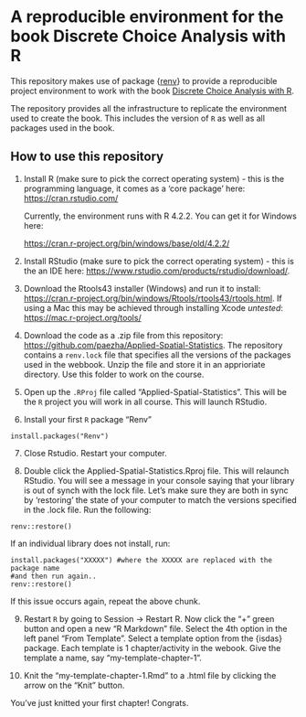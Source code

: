 
<!-- README.md is generated from README.Rmd. Please edit that file -->

# A reproducible environment for the book Discrete Choice Analysis with R

<!-- badges: start -->
<!-- badges: end -->

This repository makes use of package
{[renv](https://rstudio.github.io/renv/)} to provide a reproducible
project environment to work with the book [Discrete Choice Analysis with
R](https://doi.org/10.1007/978-3-031-20719-8).

The repository provides all the infrastructure to replicate the
environment used to create the book. This includes the version of `R` as
well as all packages used in the book.

## How to use this repository

1.  Install R (make sure to pick the correct operating system) - this is
    the programming language, it comes as a ‘core package’ here:
    <https://cran.rstudio.com/>

    Currently, the environment runs with R 4.2.2. You can get it for
    Windows here:

    <https://cran.r-project.org/bin/windows/base/old/4.2.2/>

2.  Install RStudio (make sure to pick the correct operating system) -
    this is the an IDE here:
    <https://www.rstudio.com/products/rstudio/download/>.

3.  Download the Rtools43 installer (Windows) and run it to install:
    <https://cran.r-project.org/bin/windows/Rtools/rtools43/rtools.html>.
    If using a Mac this may be achieved through installing Xcode
    *untested*: <https://mac.r-project.org/tools/>

4.  Download the code as a .zip file from this repository:
    <https://github.com/paezha/Applied-Spatial-Statistics>. The
    repository contains a `renv.lock` file that specifies all the
    versions of the packages used in the webbook. Unzip the file and
    store it in an apprioriate directory. Use this folder to work on the
    course.

5.  Open up the `.RProj` file called “Applied-Spatial-Statistics”. This
    will be the `R` project you will work in all course. This will
    launch RStudio.

6.  Install your first `R` package “Renv”

<!-- -->

    install.packages("Renv")

7.  Close Rstudio. Restart your computer.

8.  Double click the Applied-Spatial-Statistics.Rproj file. This will
    relaunch RStudio. You will see a message in your console saying that
    your library is out of synch with the lock file. Let’s make sure
    they are both in sync by ‘restoring’ the state of your computer to
    match the versions specified in the .lock file. Run the following:

<!-- -->

    renv::restore()

If an individual library does not install, run:

    install.packages("XXXXX") #where the XXXXX are replaced with the package name
    #and then run again..
    renv::restore()

If this issue occurs again, repeat the above chunk.

9.  Restart `R` by going to Session -\> Restart R. Now click the “+”
    green button and open a new “R Markdown” file. Select the 4th option
    in the left panel “From Template”. Select a template option from the
    {isdas} package. Each template is 1 chapter/activity in the webook.
    Give the template a name, say “my-template-chapter-1”.

10. Knit the “my-template-chapter-1.Rmd” to a .html file by clicking the
    arrow on the “Knit” button.

You’ve just knitted your first chapter! Congrats.

